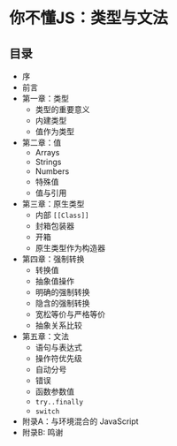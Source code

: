 # 你不懂JS：类型与文法

## 目录

* 序
* 前言
* 第一章：类型
	* 类型的重要意义
	* 内建类型
	* 值作为类型
* 第二章：值
	* Arrays
	* Strings
	* Numbers
	* 特殊值
	* 值与引用
* 第三章：原生类型
	* 内部 `[[Class]]`
	* 封箱包装器
	* 开箱
	* 原生类型作为构造器
* 第四章：强制转换
	* 转换值
	* 抽象值操作
	* 明确的强制转换
	* 隐含的强制转换
	* 宽松等价与严格等价
	* 抽象关系比较
* 第五章：文法
	* 语句与表达式
	* 操作符优先级
	* 自动分号
	* 错误
	* 函数参数值
	* `try..finally`
	* `switch`
* 附录A：与环境混合的 JavaScript
* 附录B: 鸣谢

